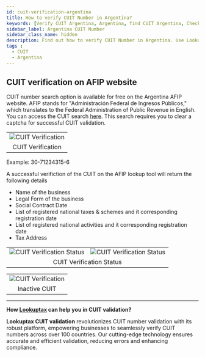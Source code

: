 ```yaml
---
id: cuit-verification-argentina
title: How to verify CUIT Number in Argentina?
keywords: [Verify CUIT Argentina, Argentina, find CUIT Argentina, Check CUIT Argentina, CUIT number]
sidebar_label: Argentina CUIT Number
sidebar_class_name: hidden
description: Find out how to verify CUIT Number in Argentina. Use Lookuptax for hassle-free validation of CUIT Number in Argentina.
tags : 
  - CUIT
  - Argentina
---
```


## CUIT verification on AFIP website

CUIT number search option is available for free on the Argentina AFIP website. AFIP stands for "Administración Federal de Ingresos Públicos," which translates to the Federal Administration of Public Revenue in English. You can access the CUIT search [here](https://seti.afip.gob.ar/padron-puc-constancia-internet/ConsultaConstanciaAction.do). This search requires you to clear a captcha for successful CUIT validation.


<table align="center" border="0px" border-color="#dedede"><tr><td>
  <img src="/docs/img/verify/cuit_argentina.PNG" alt="CUIT Verification" title="CUIT Verification"/>
  </td></tr>
  <tr><td align="center">CUIT Verification</td></tr>
</table>

Example: 30-71234315-6

A successful verifiction of the CUIT on the AFIP lookup tool will return the following details

* Name of the business
* Legal Form of the business
* Social Contract Date
* List of registered national taxes & schemes and it corresponding registration date
* List of registered national activities and it corresponding registration date
* Tax Address


<table align="center" border="0px" border-color="#dedede"><tr><td>
  <img src="/docs/img/verify/cuit_active.PNG" alt="CUIT Verification Status"  title="CUIT Verification Status"/>
  </td><td>
  <img src="/docs/img/verify/cuit_active_1.PNG" alt="CUIT Verification Status"  title="CUIT Verification Status"/>
  </td></tr>
  <tr><td align="center" colspan="2">CUIT Verification Status</td></tr>
</table>


<table align="center" border="0px" border-color="#dedede"><tr><td>
  <img src="/docs/img/verify/cuit_inactive.PNG" alt="CUIT Verification" title="CUIT Verification"/>
  </td></tr>
  <tr><td align="center">Inactive CUIT</td></tr>
</table>



----
**How [Lookuptax](https://lookuptax.com/) can help you in CUIT validation?**

**Lookuptax CUIT validation** revolutionizes CUIT number validation with its robust platform, empowering businesses to seamlessly verify CUIT numbers across over 100 countries. Our cutting-edge technology ensures accurate and efficient validation, reducing errors and enhancing compliance.